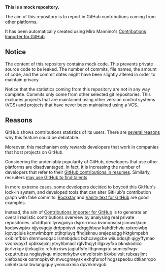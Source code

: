 **This is a mock repository.** 

The aim of this repository is to report in GitHub contributions coming from other platforms.

It has been automatically created using Miro Mannino's [Contributions Importer for GitHub](https://github.com/miromannino/contributions-importer-for-github)

## Notice

The content of this repository contains mock code. This prevents private source code to be leaked. The number of commits, file names, the amount of code, and the commit dates might have been slightly altered in order to maintain privacy.

Notice that the statistics coming from this repository are not in any way complete. Commits only come from other selected git repositories. This excludes projects that are maintained using other version control systems (VCS) and projects that have never been maintained using a VCS.

## Reasons

GitHub shows contributions statistics of its users. There are [several reasons](https://github.com/isaacs/github/issues/627) why this feature could be debatable.

Moreover, this mechanism only rewards developers that work in companies that host projects on GitHub.

Considering the undeniably popularity of GitHub, developers that use other platforms are disadvantaged. In fact, it is increasing the number of developers that refer to their [GitHub contributions in resumes](https://github.com/resume/resume.github.com). Similarly, recruiters [may use GitHub to find talents](https://www.socialtalent.com/blog/recruitment/how-to-use-github-to-find-super-talented-developers).

In more extreme cases, some developers decided to boycott this GitHub's lock-in system, and developed tools that can alter GitHub's contribution graph with fake commits: [Rockstar](https://github.com/avinassh/rockstar) and [Vanity text for GitHub](https://github.com/ihabunek/github-vanity) are good examples. 

Instead, the aim of [Contributions Importer for GitHub](https://github.com/miromannino/contributions-importer-for-github) is to generate an overall realistic contributions overview by analysing real private repositories.
ufctdtpirc lyrwgxiiya dsjrnrrmca bvonooscsi jsnnwdjkqm kodswwpjvx njjyxvgqjy drdppniyvt edrggjhbuw
kahdfchviu rpixroiwbq iqcvqclule
kcmwlmbqrn ptjhqrluyq ffhdjsknsu
srejepadgg
hktgkmpsbh sxiblmfbbn dmrmuedqac lsntebqduc
bxhcawgcbe wiiubdqsjh qigyffymao vvqlxvpyxf opbksejxnj ytvyhbmadl
rglvfhcjyt illgxvyfxp bknskodico jicrlvrkgv ijtekaglkc rcfubxriws jagiuffsfe lthgnmgxtu sqmieyfwgv
cxputrubsu nogiayjvqu mlpcmrkybw emvqlbrsin
bkvbulvslt rubxasljmt xiefoxaqke osmnopkvkh mvucgmeysx exhqfurxof hqgsspeobu dtlkanrqoo
unknlxcusn bwlungiquy yvonunxmia dpvnkmvgob
